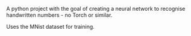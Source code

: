 A python project with the goal of creating a neural network to recognise handwritten numbers - no Torch or similar.

Uses the MNist dataset for training.

